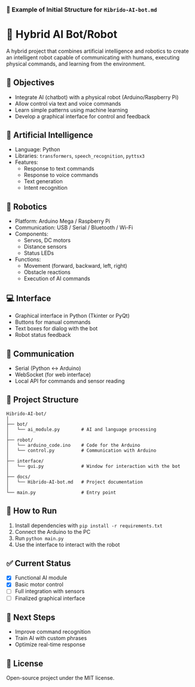### 📄 Example of Initial Structure for `Hibrido-AI-bot.md`

# 🤖 Hybrid AI Bot/Robot

A hybrid project that combines artificial intelligence and robotics to create an intelligent robot capable of communicating with humans, executing physical commands, and learning from the environment.

## 🎯 Objectives

- Integrate AI (chatbot) with a physical robot (Arduino/Raspberry Pi)
- Allow control via text and voice commands
- Learn simple patterns using machine learning
- Develop a graphical interface for control and feedback

## 🧠 Artificial Intelligence

- Language: Python  
- Libraries: `transformers`, `speech_recognition`, `pyttsx3`  
- Features:
  - Response to text commands
  - Response to voice commands
  - Text generation
  - Intent recognition

## 🔧 Robotics

- Platform: Arduino Mega / Raspberry Pi  
- Communication: USB / Serial / Bluetooth / Wi-Fi  
- Components:
  - Servos, DC motors
  - Distance sensors
  - Status LEDs  
- Functions:
  - Movement (forward, backward, left, right)
  - Obstacle reactions
  - Execution of AI commands

## 💻 Interface

- Graphical interface in Python (Tkinter or PyQt)
- Buttons for manual commands
- Text boxes for dialog with the bot
- Robot status feedback

## 📡 Communication

- Serial (Python ↔ Arduino)
- WebSocket (for web interface)
- Local API for commands and sensor reading

## 📂 Project Structure

```
Hibrido-AI-bot/
│
├── bot/
│   └── ai_module.py        # AI and language processing
│
├── robot/
│   └── arduino_code.ino    # Code for the Arduino
│   └── control.py          # Communication with Arduino
│
├── interface/
│   └── gui.py              # Window for interaction with the bot
│
├── docs/
│   └── Hibrido-AI-bot.md   # Project documentation
│
└── main.py                 # Entry point
```

## 🚀 How to Run

1. Install dependencies with `pip install -r requirements.txt`
2. Connect the Arduino to the PC
3. Run `python main.py`
4. Use the interface to interact with the robot

## ✅ Current Status

- [x] Functional AI module
- [x] Basic motor control
- [ ] Full integration with sensors
- [ ] Finalized graphical interface

## 📌 Next Steps

- Improve command recognition
- Train AI with custom phrases
- Optimize real-time response

## 📜 License

Open-source project under the MIT license.
